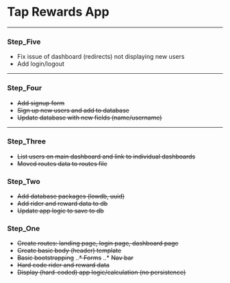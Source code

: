 # Tap Rewards App


---
### Step_Five
* Fix issue of dashboard (redirects) not displaying new users
* Add login/logout

---
### Step_Four
* ~~Add signup form~~
* ~~Sign up new users and add to database~~
* ~~Update database with new fields (name/username)~~

---
### Step_Three
* ~~List users on main dashboard and link to individual dashboards~~
* ~~Moved routes data to routes file~~

### Step_Two
* ~~Add database packages (lowdb, uuid)~~
* ~~Add rider and reward data to db~~
* ~~Update app logic to save to db~~

### Step_One
* ~~Create routes: landing page, login page, dashboard page~~
* ~~Create basic body (header) template~~
* ~~Basic bootstrapping~~
..~~* Forms~~
..* ~~Nav bar~~
* ~~Hard code rider and reward data~~
* ~~Display (hard-coded) app logic/calculation (no persistence)~~
